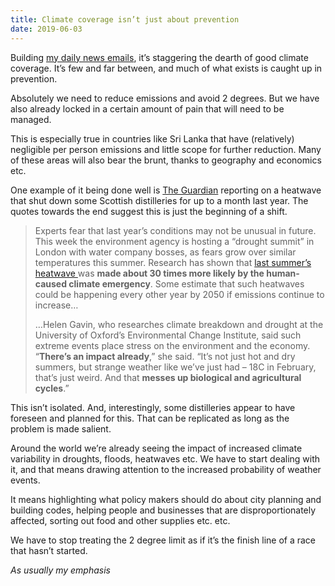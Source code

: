 ```yaml
---
title: Climate coverage isn’t just about prevention
date: 2019-06-03
---
```


<!--kg-card-begin: html--><p>Building <a href="https://joshnicholas.com/newsletters/">my daily news emails</a>, it’s staggering the dearth of good climate coverage. It’s few and far between, and much of what exists is caught up in prevention.</p>
<p>Absolutely we need to reduce emissions and avoid 2 degrees. But we have also already locked in a certain amount of pain that will need to be managed.</p>
<p>This is especially true in countries like Sri Lanka that have (relatively) negligible per person emissions and little scope for further reduction. Many of these areas will also bear the brunt, thanks to geography and economics etc.</p>
<p>One example of it being done well is <a href="https://www.theguardian.com/uk-news/2019/jun/02/scotland-whisky-climate-crisis-heatwave-distilleries-halt-production">The Guardian</a> reporting on a heatwave that shut down some Scottish distilleries for up to a month last year. The quotes towards the end suggest this is just the beginning of a shift.</p>
<blockquote><p>Experts fear that last year’s conditions may not be unusual in future. This week the environment agency is hosting a “drought summit” in London with water company bosses, as fears grow over similar temperatures this summer. Research has shown that <a href="https://www.theguardian.com/uk-news/2018/jul/08/uk-heatwave-to-last-another-week-as-water-warnings-issued">last summer’s heatwave </a> was <strong>made about 30 times more likely by the human-caused climate emergency</strong>. Some estimate that such heatwaves could be happening every other year by 2050 if emissions continue to increase&#8230;</p>
<p>&#8230;Helen Gavin, who researches climate breakdown and drought at the University of Oxford’s Environmental Change Institute, said such extreme events place stress on the environment and the economy. “<strong>There’s an impact already</strong>,” she said. “It’s not just hot and dry summers, but strange weather like we’ve just had – 18C in February, that’s just weird. And that <strong>messes up biological and agricultural cycles</strong>.”</p>
</blockquote>
<p>This isn’t isolated. And, interestingly, some distilleries appear to have foreseen and planned for this. That can be replicated as long as the problem is made salient.</p>
<p>Around the world we’re already seeing the impact of increased climate variability in droughts, floods, heatwaves etc. We have to start dealing with it, and that means drawing attention to the increased probability of weather events.</p>
<p>It means highlighting what policy makers should do about city planning and building codes, helping people and businesses that are disproportionately affected, sorting out food and other supplies etc. etc.</p>
<p>We have to stop treating the 2 degree limit as if it’s the finish line of a race that hasn’t started.</p>
<p><em>As usually my emphasis</em></p>
<!--kg-card-end: html-->